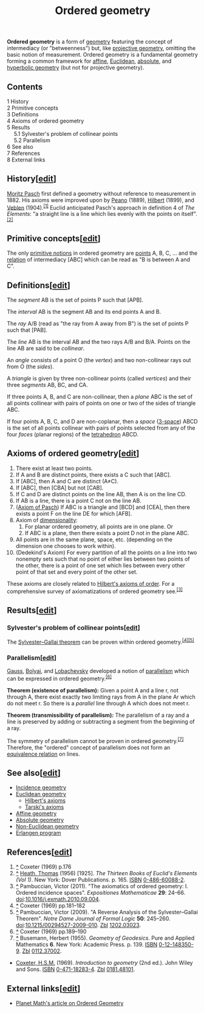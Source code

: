 ﻿---
lastrevid: 639269040
pageid: 14597235
canonicalurl: http://en.wikipedia.org/wiki/Ordered_geometry
title: Ordered geometry
editurl: http://en.wikipedia.org/w/index.php?title=Ordered_geometry&action=edit
length: 5863
contentmodel: wikitext
pagelanguage: en
touched: 2015-02-14T13:05:20Z
ns: 0
fullurl: http://en.wikipedia.org/wiki/Ordered_geometry
---

<p><b>Ordered geometry</b> is a form of <a href="/wiki/Geometry" title="Geometry">geometry</a> featuring the concept of intermediacy (or "betweenness") but, like <a href="/wiki/Projective_geometry" title="Projective geometry">projective geometry</a>, omitting the basic notion of measurement.  Ordered geometry is a fundamental geometry forming a common framework for <a href="/wiki/Affine_geometry" title="Affine geometry">affine</a>, <a href="/wiki/Euclidean_geometry" title="Euclidean geometry">Euclidean</a>, <a href="/wiki/Absolute_geometry" title="Absolute geometry">absolute</a>, and <a href="/wiki/Hyperbolic_geometry" title="Hyperbolic geometry">hyperbolic geometry</a> (but not for projective geometry).
</p>
<div id="toc" class="toc"><div id="toctitle"><h2>Contents</h2></div>
<ul>
<li class="toclevel-1 tocsection-1"><a href="#History"><span class="tocnumber">1</span> <span class="toctext">History</span></a></li>
<li class="toclevel-1 tocsection-2"><a href="#Primitive_concepts"><span class="tocnumber">2</span> <span class="toctext">Primitive concepts</span></a></li>
<li class="toclevel-1 tocsection-3"><a href="#Definitions"><span class="tocnumber">3</span> <span class="toctext">Definitions</span></a></li>
<li class="toclevel-1 tocsection-4"><a href="#Axioms_of_ordered_geometry"><span class="tocnumber">4</span> <span class="toctext">Axioms of ordered geometry</span></a></li>
<li class="toclevel-1 tocsection-5"><a href="#Results"><span class="tocnumber">5</span> <span class="toctext">Results</span></a>
<ul>
<li class="toclevel-2 tocsection-6"><a href="#Sylvester.27s_problem_of_collinear_points"><span class="tocnumber">5.1</span> <span class="toctext">Sylvester's problem of collinear points</span></a></li>
<li class="toclevel-2 tocsection-7"><a href="#Parallelism"><span class="tocnumber">5.2</span> <span class="toctext">Parallelism</span></a></li>
</ul>
</li>
<li class="toclevel-1 tocsection-8"><a href="#See_also"><span class="tocnumber">6</span> <span class="toctext">See also</span></a></li>
<li class="toclevel-1 tocsection-9"><a href="#References"><span class="tocnumber">7</span> <span class="toctext">References</span></a></li>
<li class="toclevel-1 tocsection-10"><a href="#External_links"><span class="tocnumber">8</span> <span class="toctext">External links</span></a></li>
</ul>
</div>

<h2><span class="mw-headline" id="History">History</span><span class="mw-editsection"><span class="mw-editsection-bracket">[</span><a href="/w/index.php?title=Ordered_geometry&amp;action=edit&amp;section=1" title="Edit section: History">edit</a><span class="mw-editsection-bracket">]</span></span></h2>
<p><a href="/wiki/Moritz_Pasch" title="Moritz Pasch">Moritz Pasch</a> first defined a geometry without reference to measurement in 1882.  His axioms were improved upon by <a href="/wiki/Giuseppe_Peano" title="Giuseppe Peano">Peano</a> (1889), <a href="/wiki/David_Hilbert" title="David Hilbert">Hilbert</a> (1899), and <a href="/wiki/Oswald_Veblen" title="Oswald Veblen">Veblen</a> (1904).<sup id="cite_ref-1" class="reference"><a href="#cite_note-1"><span>[</span>1<span>]</span></a></sup>  Euclid anticipated Pasch's approach in definition 4 of <i>The Elements</i>:  "a straight line is a line which lies evenly with the points on itself".<sup id="cite_ref-2" class="reference"><a href="#cite_note-2"><span>[</span>2<span>]</span></a></sup>
</p>
<h2><span class="mw-headline" id="Primitive_concepts">Primitive concepts</span><span class="mw-editsection"><span class="mw-editsection-bracket">[</span><a href="/w/index.php?title=Ordered_geometry&amp;action=edit&amp;section=2" title="Edit section: Primitive concepts">edit</a><span class="mw-editsection-bracket">]</span></span></h2>
<p>The only <a href="/wiki/Primitive_notion" title="Primitive notion">primitive notions</a> in ordered geometry are <a href="/wiki/Point_(geometry)" title="Point (geometry)">points</a> A, B, C, ... and the <a href="/wiki/Relation_(mathematics)" title="Relation (mathematics)" class="mw-redirect">relation</a> of intermediacy [ABC] which can be read as "B is between A and C".
</p>
<h2><span class="mw-headline" id="Definitions">Definitions</span><span class="mw-editsection"><span class="mw-editsection-bracket">[</span><a href="/w/index.php?title=Ordered_geometry&amp;action=edit&amp;section=3" title="Edit section: Definitions">edit</a><span class="mw-editsection-bracket">]</span></span></h2>
<p>The <i>segment</i> AB is the set of points P such that [APB].
</p><p>The <i>interval</i> AB is the segment AB and its end points A and B.
</p><p>The <i>ray</i> A/B (read as "the ray from A away from B") is the set of points P such that [PAB].
</p><p>The <i>line</i> AB is the interval AB and the two rays A/B and B/A.  Points on the line AB are said to be <i>collinear</i>.
</p><p>An <i>angle</i> consists of a point O (the <i>vertex</i>) and two non-collinear rays out from O (the <i>sides</i>).
</p><p>A <i>triangle</i> is given by three non-collinear points (called <i>vertices</i>) and their three <i>segments</i> AB, BC, and CA.
</p><p>If three points A, B, and C are non-collinear, then a <i>plane</i> ABC is the set of all points collinear with pairs of points on one or two of the sides of triangle ABC.
</p><p>If four points A, B, C, and D are non-coplanar, then a <i>space</i> (<a href="/wiki/3-space" title="3-space" class="mw-redirect">3-space</a>) ABCD is the set of all points collinear with pairs of points selected from any of the four <i>faces</i> (planar regions) of the <a href="/wiki/Tetrahedron" title="Tetrahedron">tetrahedron</a> ABCD.
</p>
<h2><span class="mw-headline" id="Axioms_of_ordered_geometry">Axioms of ordered geometry</span><span class="mw-editsection"><span class="mw-editsection-bracket">[</span><a href="/w/index.php?title=Ordered_geometry&amp;action=edit&amp;section=4" title="Edit section: Axioms of ordered geometry">edit</a><span class="mw-editsection-bracket">]</span></span></h2>
<ol><li> There exist at least two points.</li>
<li> If A and B are distinct points, there exists a C such that [ABC].</li>
<li> If [ABC], then A and C are distinct (A≠C).</li>
<li> If [ABC], then [CBA] but not [CAB].</li>
<li> If C and D are distinct points on the line AB, then A is on the line CD.</li>
<li> If AB is a line, there is a point C not on the line AB.</li>
<li> (<a href="/wiki/Axiom_of_Pasch" title="Axiom of Pasch" class="mw-redirect">Axiom of Pasch</a>) If ABC is a triangle and [BCD] and [CEA], then there exists a point F on the line DE for which [AFB].</li>
<li> Axiom of <a href="/wiki/Dimensionality" title="Dimensionality" class="mw-redirect">dimensionality</a>:
<ol><li> For planar ordered geometry, all points are in one plane.  Or</li>
<li> If ABC is a plane, then there exists a point D not in the plane ABC.</li></ol></li>
<li> All points are in the same plane, space, etc. (depending on the dimension one chooses to work within).</li>
<li> (Dedekind's Axiom) For every partition of all the points on a line into two nonempty sets such that no point of either lies between two points of the other, there is a point of one set  which lies between every other point of that set  and every point of the other set.</li></ol>
<p>These axioms are closely related to <a href="/wiki/Hilbert%27s_axioms#II._Order" title="Hilbert&#39;s axioms">Hilbert's axioms of order</a>. For a comprehensive survey of axiomatizations of ordered geometry see.<sup id="cite_ref-3" class="reference"><a href="#cite_note-3"><span>[</span>3<span>]</span></a></sup>
</p>
<h2><span class="mw-headline" id="Results">Results</span><span class="mw-editsection"><span class="mw-editsection-bracket">[</span><a href="/w/index.php?title=Ordered_geometry&amp;action=edit&amp;section=5" title="Edit section: Results">edit</a><span class="mw-editsection-bracket">]</span></span></h2>
<h3><span class="mw-headline" id="Sylvester.27s_problem_of_collinear_points">Sylvester's problem of collinear points</span><span class="mw-editsection"><span class="mw-editsection-bracket">[</span><a href="/w/index.php?title=Ordered_geometry&amp;action=edit&amp;section=6" title="Edit section: Sylvester&#039;s problem of collinear points">edit</a><span class="mw-editsection-bracket">]</span></span></h3>
<p>The <a href="/wiki/Sylvester%E2%80%93Gallai_theorem" title="Sylvester–Gallai theorem">Sylvester–Gallai theorem</a> can be proven within ordered geometry.<sup id="cite_ref-4" class="reference"><a href="#cite_note-4"><span>[</span>4<span>]</span></a></sup><sup id="cite_ref-5" class="reference"><a href="#cite_note-5"><span>[</span>5<span>]</span></a></sup>
</p>
<h3><span class="mw-headline" id="Parallelism">Parallelism</span><span class="mw-editsection"><span class="mw-editsection-bracket">[</span><a href="/w/index.php?title=Ordered_geometry&amp;action=edit&amp;section=7" title="Edit section: Parallelism">edit</a><span class="mw-editsection-bracket">]</span></span></h3>
<p><a href="/wiki/Carl_Friedrich_Gauss" title="Carl Friedrich Gauss">Gauss</a>, <a href="/wiki/J%C3%A1nos_Bolyai" title="János Bolyai">Bolyai</a>, and <a href="/wiki/Nikolai_Lobachevsky" title="Nikolai Lobachevsky">Lobachevsky</a> developed a notion of <a href="/wiki/Parallel_postulate" title="Parallel postulate">parallelism</a> which can be expressed in ordered geometry.<sup id="cite_ref-6" class="reference"><a href="#cite_note-6"><span>[</span>6<span>]</span></a></sup>
</p><p><b>Theorem (existence of parallelism):</b> Given a point A and a line r, not through A, there exist exactly two limiting rays from A in the plane Ar which do not meet r.  So there is a <i>parallel</i> line through A which does not meet r.
</p><p><b>Theorem (transmissibility of parallelism):</b> The parallelism of a ray and a line is preserved by adding or subtracting a segment from the beginning of a ray.
</p><p>The symmetry of parallelism cannot be proven in ordered geometry.<sup id="cite_ref-7" class="reference"><a href="#cite_note-7"><span>[</span>7<span>]</span></a></sup> Therefore, the "ordered" concept of parallelism does not form an <a href="/wiki/Equivalence_relation" title="Equivalence relation">equivalence relation</a> on lines.
</p>
<h2><span class="mw-headline" id="See_also">See also</span><span class="mw-editsection"><span class="mw-editsection-bracket">[</span><a href="/w/index.php?title=Ordered_geometry&amp;action=edit&amp;section=8" title="Edit section: See also">edit</a><span class="mw-editsection-bracket">]</span></span></h2>
<ul><li> <a href="/wiki/Incidence_geometry" title="Incidence geometry">Incidence geometry</a></li>
<li> <a href="/wiki/Euclidean_geometry" title="Euclidean geometry">Euclidean geometry</a>
<ul><li> <a href="/wiki/Hilbert%27s_axioms" title="Hilbert&#39;s axioms">Hilbert's axioms</a></li>
<li> <a href="/wiki/Tarski%27s_axioms" title="Tarski&#39;s axioms">Tarski's axioms</a></li></ul></li>
<li> <a href="/wiki/Affine_geometry" title="Affine geometry">Affine geometry</a></li>
<li> <a href="/wiki/Absolute_geometry" title="Absolute geometry">Absolute geometry</a></li>
<li> <a href="/wiki/Non-Euclidean_geometry" title="Non-Euclidean geometry">Non-Euclidean geometry</a></li>
<li> <a href="/wiki/Erlangen_program" title="Erlangen program">Erlangen program</a></li></ul>
<h2><span class="mw-headline" id="References">References</span><span class="mw-editsection"><span class="mw-editsection-bracket">[</span><a href="/w/index.php?title=Ordered_geometry&amp;action=edit&amp;section=9" title="Edit section: References">edit</a><span class="mw-editsection-bracket">]</span></span></h2>
<div class="reflist" style="list-style-type: decimal;">
<ol class="references">
<li id="cite_note-1"><span class="mw-cite-backlink"><b><a href="#cite_ref-1">^</a></b></span> <span class="reference-text">Coxeter (1969) p.176</span>
</li>
<li id="cite_note-2"><span class="mw-cite-backlink"><b><a href="#cite_ref-2">^</a></b></span> <span class="reference-text"><span class="citation book"><a href="/wiki/Thomas_Little_Heath" title="Thomas Little Heath">Heath, Thomas</a> (1956) [1925]. <i>The Thirteen Books of Euclid's Elements (Vol 1)</i>. New York: Dover Publications. p.&#160;165. <a href="/wiki/International_Standard_Book_Number" title="International Standard Book Number">ISBN</a>&#160;<a href="/wiki/Special:BookSources/0-486-60088-2" title="Special:BookSources/0-486-60088-2">0-486-60088-2</a>.</span><span title="ctx_ver=Z39.88-2004&amp;rfr_id=info%3Asid%2Fen.wikipedia.org%3AOrdered+geometry&amp;rft.aufirst=Thomas&amp;rft.au=Heath%2C+Thomas&amp;rft.aulast=Heath&amp;rft.btitle=The+Thirteen+Books+of+Euclid%27s+Elements+%28Vol+1%29&amp;rft.date=1956&amp;rft.genre=book&amp;rft.isbn=0-486-60088-2&amp;rft.pages=165&amp;rft.place=New+York&amp;rft.pub=Dover+Publications&amp;rft_val_fmt=info%3Aofi%2Ffmt%3Akev%3Amtx%3Abook" class="Z3988"><span style="display:none;">&#160;</span></span></span>
</li>
<li id="cite_note-3"><span class="mw-cite-backlink"><b><a href="#cite_ref-3">^</a></b></span> <span class="reference-text"><span class="citation journal">Pambuccian, Victor (2011). "The axiomatics of ordered geometry: I. Ordered incidence spaces". <i>Expositiones Mathematicae</i> <b>29</b>: 24–66. <a href="/wiki/Digital_object_identifier" title="Digital object identifier">doi</a>:<a rel="nofollow" class="external text" href="//dx.doi.org/10.1016%2Fj.exmath.2010.09.004">10.1016/j.exmath.2010.09.004</a>.</span><span title="ctx_ver=Z39.88-2004&amp;rfr_id=info%3Asid%2Fen.wikipedia.org%3AOrdered+geometry&amp;rft.atitle=The+axiomatics+of+ordered+geometry%3A+I.+Ordered+incidence+spaces&amp;rft.aufirst=Victor&amp;rft.aulast=Pambuccian&amp;rft.au=Pambuccian%2C+Victor&amp;rft.date=2011&amp;rft.genre=article&amp;rft_id=info%3Adoi%2F10.1016%2Fj.exmath.2010.09.004&amp;rft.jtitle=Expositiones+Mathematicae&amp;rft.pages=24-66&amp;rft_val_fmt=info%3Aofi%2Ffmt%3Akev%3Amtx%3Ajournal&amp;rft.volume=29" class="Z3988"><span style="display:none;">&#160;</span></span></span>
</li>
<li id="cite_note-4"><span class="mw-cite-backlink"><b><a href="#cite_ref-4">^</a></b></span> <span class="reference-text">Coxeter (1969) pp.181–182</span>
</li>
<li id="cite_note-5"><span class="mw-cite-backlink"><b><a href="#cite_ref-5">^</a></b></span> <span class="reference-text"><span class="citation journal">Pambuccian, Victor (2009). "A Reverse Analysis of the Sylvester–Gallai Theorem". <i>Notre Dame Journal of Formal Logic</i> <b>50</b>: 245–260. <a href="/wiki/Digital_object_identifier" title="Digital object identifier">doi</a>:<a rel="nofollow" class="external text" href="//dx.doi.org/10.1215%2F00294527-2009-010">10.1215/00294527-2009-010</a>. <a href="/wiki/Zentralblatt_MATH" title="Zentralblatt MATH">Zbl</a>&#160;<a rel="nofollow" class="external text" href="//zbmath.org/?format=complete&amp;q=an:1202.03023">1202.03023</a>.</span><span title="ctx_ver=Z39.88-2004&amp;rfr_id=info%3Asid%2Fen.wikipedia.org%3AOrdered+geometry&amp;rft.atitle=A+Reverse+Analysis+of+the+Sylvester%E2%80%93Gallai+Theorem&amp;rft.aufirst=Victor&amp;rft.aulast=Pambuccian&amp;rft.au=Pambuccian%2C+Victor&amp;rft.date=2009&amp;rft.genre=article&amp;rft_id=info%3Adoi%2F10.1215%2F00294527-2009-010&amp;rft_id=info%3Azbl%2F1202.03023&amp;rft.jtitle=Notre+Dame+Journal+of+Formal+Logic&amp;rft.pages=245-260&amp;rft_val_fmt=info%3Aofi%2Ffmt%3Akev%3Amtx%3Ajournal&amp;rft.volume=50" class="Z3988"><span style="display:none;">&#160;</span></span></span>
</li>
<li id="cite_note-6"><span class="mw-cite-backlink"><b><a href="#cite_ref-6">^</a></b></span> <span class="reference-text">Coxeter (1969) pp.189–190</span>
</li>
<li id="cite_note-7"><span class="mw-cite-backlink"><b><a href="#cite_ref-7">^</a></b></span> <span class="reference-text"><span class="citation book">Busemann, Herbert (1955). <i>Geometry of Geodesics</i>. Pure and Applied Mathematics <b>6</b>. New York: Academic Press. p.&#160;139. <a href="/wiki/International_Standard_Book_Number" title="International Standard Book Number">ISBN</a>&#160;<a href="/wiki/Special:BookSources/0-12-148350-9" title="Special:BookSources/0-12-148350-9">0-12-148350-9</a>. <a href="/wiki/Zentralblatt_MATH" title="Zentralblatt MATH">Zbl</a>&#160;<a rel="nofollow" class="external text" href="//zbmath.org/?format=complete&amp;q=an:0112.37002">0112.37002</a>.</span><span title="ctx_ver=Z39.88-2004&amp;rfr_id=info%3Asid%2Fen.wikipedia.org%3AOrdered+geometry&amp;rft.au=Busemann%2C+Herbert&amp;rft.aufirst=Herbert&amp;rft.aulast=Busemann&amp;rft.btitle=Geometry+of+Geodesics&amp;rft.date=1955&amp;rft.genre=book&amp;rft_id=info%3Azbl%2F0112.37002&amp;rft.isbn=0-12-148350-9&amp;rft.pages=139&amp;rft.place=New+York&amp;rft.pub=Academic+Press&amp;rft.series=Pure+and+Applied+Mathematics&amp;rft_val_fmt=info%3Aofi%2Ffmt%3Akev%3Amtx%3Abook&amp;rft.volume=6" class="Z3988"><span style="display:none;">&#160;</span></span></span>
</li>
</ol></div>
<ul><li> <span class="citation book"><a href="/wiki/Harold_Scott_MacDonald_Coxeter" title="Harold Scott MacDonald Coxeter">Coxeter, H.S.M.</a> (1969). <i>Introduction to geometry</i> (2nd ed.). John Wiley and Sons. <a href="/wiki/International_Standard_Book_Number" title="International Standard Book Number">ISBN</a>&#160;<a href="/wiki/Special:BookSources/0-471-18283-4" title="Special:BookSources/0-471-18283-4">0-471-18283-4</a>. <a href="/wiki/Zentralblatt_MATH" title="Zentralblatt MATH">Zbl</a>&#160;<a rel="nofollow" class="external text" href="//zbmath.org/?format=complete&amp;q=an:0181.48101">0181.48101</a>.</span><span title="ctx_ver=Z39.88-2004&amp;rfr_id=info%3Asid%2Fen.wikipedia.org%3AOrdered+geometry&amp;rft.au=Coxeter%2C+H.S.M.&amp;rft.aufirst=H.S.M.&amp;rft.aulast=Coxeter&amp;rft.btitle=Introduction+to+geometry&amp;rft.date=1969&amp;rft.edition=2nd&amp;rft.genre=book&amp;rft_id=info%3Azbl%2F0181.48101&amp;rft.isbn=0-471-18283-4&amp;rft.pub=John+Wiley+and+Sons&amp;rft_val_fmt=info%3Aofi%2Ffmt%3Akev%3Amtx%3Abook" class="Z3988"><span style="display:none;">&#160;</span></span></li></ul>
<h2><span class="mw-headline" id="External_links">External links</span><span class="mw-editsection"><span class="mw-editsection-bracket">[</span><a href="/w/index.php?title=Ordered_geometry&amp;action=edit&amp;section=10" title="Edit section: External links">edit</a><span class="mw-editsection-bracket">]</span></span></h2>
<ul><li> <a rel="nofollow" class="external text" href="http://planetmath.org/encyclopedia/ClosedLineSegment2.html">Planet Math's article on Ordered Geometry</a></li></ul>
